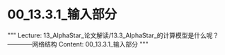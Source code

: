 # 00_13.3.1_输入部分

"""
Lecture: 13_AlphaStar_论文解读/13.3_AlphaStar_的计算模型是什么呢？————网络结构
Content: 00_13.3.1_输入部分
"""

